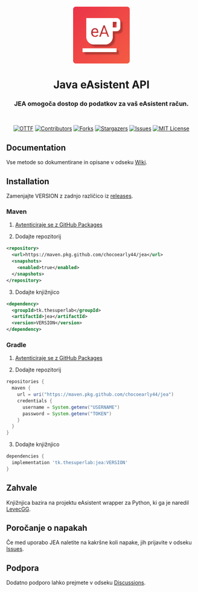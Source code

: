 <p align="center">
  <img align="center" src="./assets/icon.svg" height="150px">
</p>

<h1 align="center">Java eAsistent API</h1>
<h3 align="center">JEA omogoča dostop do podatkov za vaš eAsistent račun.</h3>
<br>

<div align="center">

[![OTTF][ottf-shield]][ottf-url]
[![Contributors][contributors-shield]][contributors-url]
[![Forks][forks-shield]][forks-url]
[![Stargazers][stars-shield]][stars-url]
[![Issues][issues-shield]][issues-url]
[![MIT License][license-shield]][license-url]

</div>

## Documentation
Vse metode so dokumentirane in opisane v odseku [Wiki][wiki-url].

## Installation
Zamenjajte VERSION z zadnjo različico iz [releases][releases-url].

### Maven
1. [Avtenticiraje se z GitHub Packages](https://docs.github.com/en/packages/working-with-a-github-packages-registry/working-with-the-apache-maven-registry#authenticating-to-github-packages)

2. Dodajte repozitorij
```xml
<repository>
  <url>https://maven.pkg.github.com/chocoearly44/jea</url>
  <snapshots>
    <enabled>true</enabled>
  </snapshots>
</repository>
```

3. Dodajte knjižnjico
```xml
<dependency>
  <groupId>tk.thesuperlab</groupId>
  <artifactId>jea</artifactId>
  <version>VERSION</version>
</dependency>
```

### Gradle
1. [Avtenticiraje se z GitHub Packages](https://docs.github.com/en/packages/working-with-a-github-packages-registry/working-with-the-apache-maven-registry#authenticating-to-github-packages)

2. Dodajte repozitorij
```groovy
repositories {
  maven {
    url = uri("https://maven.pkg.github.com/chocoearly44/jea")
    credentials {
      username = System.getenv("USERNAME")
      password = System.getenv("TOKEN")
    }
  }
}
```

3. Dodajte knjižnjico
```groovy
dependencies {
  implementation 'tk.thesuperlab:jea:VERSION'
}
```

## Zahvale
Knjižnjica bazira na projektu eAsistent wrapper za Python, ki ga je naredil [LevecGG](https://github.com/LevecGG).

## Poročanje o napakah
Če med uporabo JEA naletite na kakršne koli napake, jih prijavite v odseku [Issues][issues-url].

## Podpora
Dodatno podporo lahko prejmete v odseku [Discussions][discussions-url].

[ottf-shield]: https://img.shields.io/badge/OTTF-v1.0-blueviolet?style=for-the-badge
[contributors-shield]: https://img.shields.io/github/contributors/chocoearly44/JEA.svg?style=for-the-badge
[forks-shield]: https://img.shields.io/github/forks/chocoearly44/JEA.svg?style=for-the-badge
[stars-shield]: https://img.shields.io/github/stars/chocoearly44/JEA.svg?style=for-the-badge
[issues-shield]: https://img.shields.io/github/issues/chocoearly44/JEA.svg?style=for-the-badge
[license-shield]: https://img.shields.io/github/license/chocoearly44/JEA.svg?style=for-the-badge

[ottf-url]: https://github.com/OpenTimetable/OpenTimetable-v1
[contributors-url]: https://github.com/chocoearly44/JEA/graphs/contributors
[forks-url]: https://github.com/chocoearly44/JEA/network/members
[stars-url]: https://github.com/chocoearly44/JEA/stargazers
[issues-url]: https://github.com/chocoearly44/JEA/issues
[license-url]: https://github.com/chocoearly44/JEA/blob/master/LICENSE
[wiki-url]: https://github.com/chocoearly44/JEA/wiki
[releases-url]: https://github.com/chocoearly44/JEA/releases
[discussions-url]: https://github.com/chocoearly44/JEA/discussions